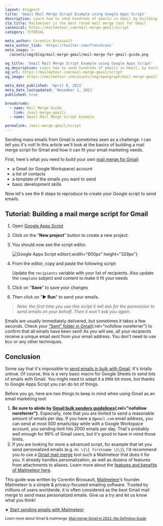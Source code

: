 ```yaml
---
layout: blogpost
title: 'Gmail Mail Merge Script Example using Google Apps Script'
description: Learn how to send hundreds of emails in Gmail by building your very own mail merge Gmail script.
cta_title: Mailmeteor is the best rated mail merge tool for Gmail
canonical: https://mailmeteor.com/mail-merge-gmail/script
category: TUTORIAL

meta_author: Corentin Brossault
meta_author_link: 'https://twitter.com/frenchcooc'
meta_image: >-
  /assets/img/blog/mail-merge-gmail/mail-merge-for-gmail-guide.png

og_title: 'Gmail Mail Merge Script Example using Google Apps Script'
og_description: Learn how to send hundreds of emails in Gmail, by building your very own mail merge Gmail script.
og_url: https://mailmeteor.com/mail-merge-gmail/script
og_image: https://mailmeteor.com/assets/img/opengraph/mail-merge-gmail-script.webp

meta_date_published: 'April 8, 2021'
meta_date_lastupdated: 'November 1, 2021'
published: true

breadcrumb:
  - name: Mail Merge Guide
    link: /mail-merge-gmail/
  - name: Gmail Mail Merge Script Example

permalink: /mail-merge-gmail/script
---
```


Sending mass emails from Gmail is sometimes seen as a challenge. I can tell you it's not! In this article we'll look at the basics of building a mail merge script for Gmail and how it can fit your email marketing needs.

First, here's what you need to build your own [mail merge for Gmail](/mail-merge-gmail):

- a Gmail (or Google Workspace) account
- a list of contacts
- a template of the emails you want to send
- basic development skills

Now let's see the 6 steps to reproduce to create your Google script to send emails.

## Tutorial: Building a mail merge script for Gmail

1. Open [Google Apps Script](https://script.google.com/)

2. Click on the "**New project**" button to create a new project.

3. You should now see the script editor.

   ![Google Apps Script editor](/assets/img/blog/mail-merge-gmail/mail-merge-gmail-script-gas-editor.png){:width="600px" height="329px"}

4. From the editor, copy and paste the following script:

   <script src="https://gist.github.com/Frenchcooc/a2d12a7c663c6c432bb03ff3ea67b20d.js"></script>

   Update the `recipients` variable with your list of recipients. Also update the `template` subject and content to make it fit your needs

5. Click on "**Save**" to save your changes
6. Then click on "**▶️ Run**" to send your emails.

> _Note: the first time you use this script it will ask for the permission to send emails on your behalf. Then it won't ask you again._

Emails are usually immediately delivered, but sometimes it takes a few seconds. Check your ["Sent" folder in Gmail](https://mail.google.com/mail/#sent){:rel="nofollow noreferrer"} to confirm that all emails have been sent! As you will see, all your recipients receive a unique email sent from your email address. You don't need to use _bcc_ or any other techniques.

## Conclusion

Some say that it's impossible to [send emails in bulk with Gmail](/bulk-emails-gmail). It's totally untrue. Of course, this is a very basic macro for Google Sheets to send lots of emails with Gmail. You might need to adapt it a little bit more, but thanks to Google Apps Script you can do lot of things.

Before you go, here are two things to keep in mind when using Gmail as an email marketing tool:

1. **Be sure to abide by [Gmail bulk senders guidelines](https://support.google.com/mail/answer/81126?hl=en){:rel="nofollow noreferrer"}.** Especially, note that you are limited to send a reasonable amount of emails per day. If you have a `@gmail.com` email address, you can send at most 500 emails/day while with a Google Workspace account, you sending limit hits 2000 emails per day. That's probably well enough for 99% of Gmail users, but it's good to have in mind those limits.
2. If you are looking for more a advanced script, for example that let you send personalized emails (e.g. `Hi \{\{ firstname \}\}`), I'd recommend you to use a [Gmail mail merge](/gmail-mail-merge) tool such a Mailmeteor that does it for you. It already handles personalization, as well as dozens of features from attachments to aliases. Learn more about the [features and benefits of Mailmeteor here](/features).

<div class="blogpost-endnote">
  <p>This guide was written by Corentin Brossault, <a href="https://mailmeteor.com">Mailmeteor</a>’s founder. Mailmeteor is a simple & privacy-focused emailing software. Trusted by millions of users worldwide, it is often considered as the best Gmail mail merge to send mass personalized emails. Give us a try and let us know what you think!</p>

  <p>➤ <a href="https://mailmeteor.com" class="font-weight-bold">Start sending emails with Mailmeteor</a></p>
</div>

<small class="blogpost-related-articles">
Learn more about Gmail & mailmerge: 
<a href="/mail-merge-gmail/">Mail merge Gmail in 2022: the Definitive Guide</a>
</small>
